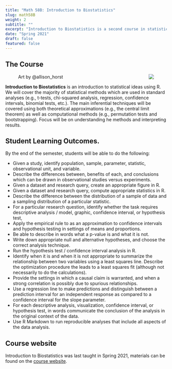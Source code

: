 ```yaml
---
title: "Math 58B: Introduction to Biostatistics"
slug: math58B
weight: 2
subtitle: ""
excerpt: "Introduction to Biostatistics is a second course in statistics focused on topics and data found in the life sciences.  No biological background is needed, but interest in the life sciences is important."
date: "Spring 2021"
draft: false
featured: false
---
```


## The Course

<figure>
<img src="type_2_errors.png" align="right">
<figcaption>Art by @allison_horst</figcaption>
</figure>

**Introduction to Biostatistics** is an introduction to statistical ideas using R. We will cover the majority of statistical methods which are used in standard analyses (e.g., t-tests, chi-squared analysis, regression, confidence intervals, binomial tests, etc.). The main inferential techniques will be covered using both theoretical approximations (e.g., the central limit theorem) as well as computational methods (e.g., permutation tests and bootstrapping). Focus will be on understanding he methods and interpreting results. 


## Student Learning Outcomes.
By the end of the semester, students will be able to do the following:

* Given a study, identify population, sample, parameter, statistic, observational unit, and variable.
* Describe the differences between, benefits of each, and conclusions which can be drawn in observational studies versus experiments.
* Given a dataset and research query, create an appropriate figure in R.
* Given a dataset and research query, compute appropriate statistics in R.
* Describe the difference between the distribution of a sample of data and a sampling distribution of a particular statistic.
* For a particular research question, identify whether the task requires descriptive analysis / model, graphic, confidence interval, or hypothesis test,
* Apply the empirical rule to as an approximation to confidence intervals and hypothesis testing in settings of means and proportions.
* Be able to describe in words what a p-value is and what it is not.
* Write down appropriate null and alternative hypotheses, and choose the correct analysis technique.
* Run the hypothesis test / confidence interval analysis in R.
* Identify when it is and when it is not appropriate to summarize the relationship between two variables using a least squares line.
Describe the optimization procedure the leads to a least squares fit (although not necessarily to do the calculations).
* Provide the settings in which a causal claim is warranted, and when a strong correlation is possibly due to spurious relationships.
* Use a regression line to make predictions and distinguish between a prediction interval for an independent response as compared to a confidence interval for the slope parameter.
* For each descriptive analysis, visualization, confidence interval, or hypothesis test, in words communicate the conclusion of the analysis in the original context of the data.
* Use R Markdown to run reproducible analyses that include all aspects of the data analysis.


## Course website

Introduction to Biostatistics was last taught in Spring 2021, materials can be found on the <a href = "https://research.pomona.edu/johardin/math58bs21/" target = "_blank">course website</a>.


